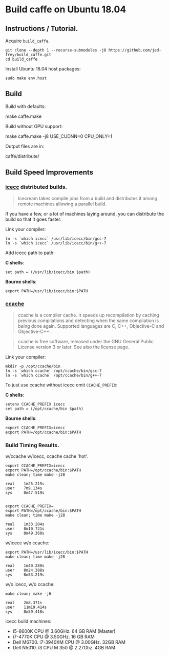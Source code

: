 # Build caffe on Ubuntu 18.04

## Instructions / Tutorial.

Acquire ```build_caffe```.

    git clone --depth 1 --recurse-submodules -j8 https://github.com/jed-frey/build_caffe.git
    cd build_caffe

Install Ubuntu 18.04 host packages:

    sudo make env.host

## Build

Build with defaults:

  make caffe.make

Build without GPU support:

  make caffe.make -j8 USE_CUDNN=0 CPU_ONLY=1

Output files are in:

  caffe/distribute/

## Build Speed Improvements

### [icecc](https://github.com/icecc/icecream) distributed builds.

> Icecream takes compile jobs from a build and distributes it among remote machines allowing a parallel build.

If you have a few, or a lot of machines laying around, you can distribute the build so that it goes faster.

Link your compiler:

	ln -s `which icecc` /usr/lib/icecc/bin/gcc-7
	ln -s `which icecc` /usr/lib/icecc/bin/g++-7

Add icecc path to path:

**C shells**:

	set path = (/usr/lib/icecc/bin $path)

**Bourne shells**:

	export PATH=/usr/lib/icecc/bin:$PATH

### [ccache](https://ccache.samba.org/)

> ccache is a compiler cache. It speeds up recompilation by caching previous compilations and detecting when the same compilation is being done again. Supported languages are C, C++, Objective-C and Objective-C++.

> ccache is free software, released under the GNU General Public License version 3 or later. See also the license page.

Link your compiler:

	mkdir -p /opt/ccache/bin
	ln -s `which ccache` /opt/ccache/bin/gcc-7
	ln -s `which ccache` /opt/ccache/bin/g++-7

To just use ccache without icecc omit ```CCACHE_PREFIX```:

**C shells**:

	setenv CCACHE_PREFIX icecc
	set path = (/opt/ccache/bin $path)

**Bourne shells**:

	export CCACHE_PREFIX=icecc
	export PATH=/opt/ccache/bin:$PATH


### Build Timing Results.

w/ccache w/icecc, ccache cache 'hot'.

	export CCACHE_PREFIX=icecc
	export PATH=/opt/ccache/bin:$PATH
	make clean; time make -j28

	real    1m25.215s
	user    7m9.134s
	sys     0m47.519s


	export CCACHE_PREFIX=
	export PATH=/opt/ccache/bin:$PATH
	make clean; time make -j28

	real    1m33.204s
	user    8m10.721s
	sys     0m49.360s

w/icecc w/o ccache:

	export PATH=/usr/lib/icecc/bin:$PATH
	make clean; time make -j28

	real    1m40.280s
	user    8m24.388s
	sys     0m53.219s

w/o icecc, w/o ccache:

	make clean; make -j6

	real    2m8.371s
	user    11m19.414s
	sys     0m59.418s

icecc build machines:

- i5-8600K CPU @ 3.60GHz. 64 GB RAM (Master)
- i7-4770K CPU @ 3.50GHz. 16 GB RAM
- Dell M6700. i7-3940XM CPU @ 3.00GHz. 32GB RAM
- Dell N5010. i3 CPU M 350  @ 2.27Ghz. 4GB RAM.
